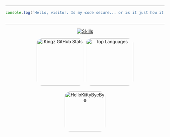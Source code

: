 <div align="center" style="border-radius: 15px;">
  <a href="https://www.instagram.com/_thamyezw_/" title="My Instagram " target="_blank">
<!--     <img src="https://discord.c99.nl/widget/theme-2/904451208901722142.png" style="width: auto; border-radius: 17px;"> -->
  </a>
</div>

<a>

***

```js
console.log(`Hello, visitor. Is my code secure... or is it just how it looks?`);
```

<div style="display: flex; justify-content: center; gap: 25px; flex-wrap: wrap; align-items: center;">
  <a href="https://www.instagram.com/_thamyezw_/" title="My Instagram " target="_blank">
<!--   <a href="https://discord.gg/PaePgHD6e9" title="Alpha Group Discord" target="_blank">
    <img src="https://share.creavite.co/6754a44801dbfe495dee440a.gif" style="width: 400px; border-radius: 17px;">
  </a>
  <a href="https://discord.gg/HKkHaqPNac" title="Dev's Company Discord" target="_blank">
  <img src="https://share.creavite.co/6754a6b701dbfe495dee4413.gif" style="width: 400px; border-radius: 17px;"> -->
</div>

<a>

***

<p align="center">
  <a href="https://skillicons.dev">
    <img src="https://skillicons.dev/icons?i=git,github,nodejs,npm,html,css,js,bots,discordjs,vscode,webstorm,windows,ubuntu" alt="Skills" />
  </a>
</p>

<p align="center">
  <img height="150" style="border-radius: 17px;" src="https://github-readme-stats.vercel.app/api?username=ricardo-as1&theme=tokyonight&show_icons=true&include_all_commits=true" alt="Kingz GitHub Stats" />
  <img height="150" style="border-radius: 17px;" src="https://github-readme-stats.vercel.app/api/top-langs/?username=ricardo-as1&theme=tokyonight&layout=compact" alt="Top Languages" />
</p>

<p align="center">
  <a href="https://emoji.gg/emoji/5349-hellokittybyebye">
    <img src="https://cdn3.emoji.gg/emojis/5349-hellokittybyebye.png" width="128px" height="128px" style="border-radius: 17px;" alt="HelloKittyByeBye">
  </a>
</p>
